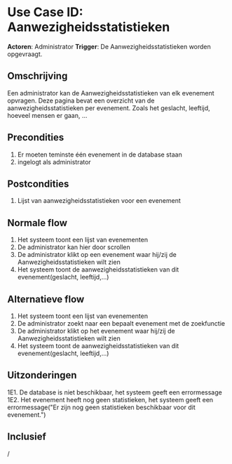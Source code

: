 # Use Case ID: Aanwezigheidsstatistieken

**Actoren**: Administrator
**Trigger**: De Aanwezigheidsstatistieken worden opgevraagt.

## Omschrijving

Een administrator kan de Aanwezigheidsstatistieken van elk evenement opvragen. Deze pagina bevat een overzicht van de aanwezigheidsstatistieken per evenement. Zoals het geslacht, leeftijd, hoeveel mensen er gaan, ...

## Precondities

1. Er moeten teminste één evenement in de database staan
2. ingelogt als administrator

## Postcondities

1. Lijst van aanwezigheidsstatistieken voor een evenement

## Normale flow

1. Het systeem toont een lijst van evenementen
2. De administrator kan hier door scrollen
3. De administrator klikt op een evenement waar hij/zij de Aanwezigheidsstatistieken wilt zien
4. Het systeem toont de aanwezigheidsstatistieken van dit evenement(geslacht, leeftijd,...)

## Alternatieve flow

1. Het systeem toont een lijst van evenementen
2. De administrator zoekt naar een bepaalt evenement met de zoekfunctie
3. De administrator klikt op het evenement waar hij/zij de Aanwezigheidsstatistieken wilt zien
4. Het systeem toont de aanwezigheidsstatistieken van dit evenement(geslacht, leeftijd,...)

## Uitzonderingen

1E1. De database is niet beschikbaar, het systeem geeft een errormessage
1E2. Het evenement heeft nog geen statistieken, het systeem geeft een errormessage("Er zijn nog geen statistieken beschikbaar voor dit evenement.")

## Inclusief

/
